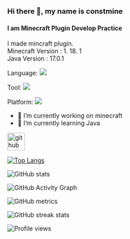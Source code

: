 ### Hi there 👋, my name is constmine
#### I am Minecraft Plugin Develop Practice

<p>
I made mincraft plugin. </br>
Minecraft Version : 1. 18. 1 </br>
Java Version : 17.0.1
</p>

Language: 
<img src="https://img.shields.io/badge/Java-007396?style=flat-square&logo=Java&logoColor=white"/>

Tool:
<img src="https://img.shields.io/badge/IntelliJ IDEA-000000?style=flat-square&logo=IntelliJ-IDEA&logoColor=white"/>

Platform:
<img src="https://img.shields.io/badge/Minecraft-62B47A?style=flat-square&logo=Minecraft&logoColor=white"/>

- 🔭 I’m currently working on minecraft 
- 🌱 I’m currently learning Java 


[<img src='https://cdn.jsdelivr.net/npm/simple-icons@3.0.1/icons/github.svg' alt='github' height='40'>](https://github.com/constmine)  

[![Top Langs](https://github-readme-stats.vercel.app/api/top-langs/?username=constmine)](https://github.com/anuraghazra/github-readme-stats)

![GitHub stats](https://github-readme-stats.vercel.app/api?username=constmine&show_icons=true)  

![GitHub Activity Graph](https://activity-graph.herokuapp.com/graph?username=constmine)  

![GitHub metrics](https://metrics.lecoq.io/constmine)  

![GitHub streak stats](https://github-readme-streak-stats.herokuapp.com/?user=constmine)  

![Profile views](https://gpvc.arturio.dev/constmine)  
